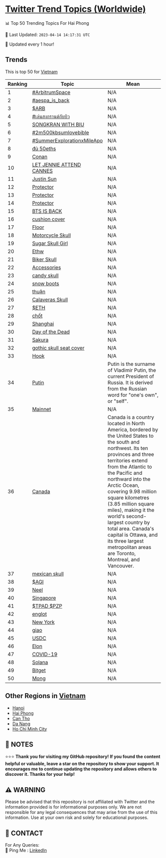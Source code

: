 [Twitter Trend Topics (Worldwide)](https://github.com/ErcinDedeoglu/Twitter-Trend-Topics)
==========


📊 Top 50 Trending Topics For Hai Phong

📆 Last Updated: `2023-04-14 14:17:31 UTC`

🔧 Updated every 1 hour!


## Trends

This is top 50 for [Vietnam](</Vietnam>)

| Ranking | Topic | Mean |
| ------- | ------------ | ------------ |
| 1 | [#ArbitrumSpace](http://twitter.com/search?q=%23ArbitrumSpace) | N/A |
| 2 | [#aespa_is_back](http://twitter.com/search?q=%23aespa_is_back) | N/A |
| 3 | [$ARB](http://twitter.com/search?q=%24ARB) | N/A |
| 4 | [#เล่นสงกรานต์กับบิว](http://twitter.com/search?q=%23%e0%b9%80%e0%b8%a5%e0%b9%88%e0%b8%99%e0%b8%aa%e0%b8%87%e0%b8%81%e0%b8%a3%e0%b8%b2%e0%b8%99%e0%b8%95%e0%b9%8c%e0%b8%81%e0%b8%b1%e0%b8%9a%e0%b8%9a%e0%b8%b4%e0%b8%a7) | N/A |
| 5 | [SONGKRAN WITH BIU](http://twitter.com/search?q=SONGKRAN+WITH+BIU) | N/A |
| 6 | [#2m500kbsumlovebible](http://twitter.com/search?q=%232m500kbsumlovebible) | N/A |
| 7 | [#SummerExplorationxMileApo](http://twitter.com/search?q=%23SummerExplorationxMileApo) | N/A |
| 8 | [đủ 50eths](http://twitter.com/search?q=%c4%91%e1%bb%a7+50eths) | N/A |
| 9 | [Conan](http://twitter.com/search?q=Conan) | N/A |
| 10 | [LET JENNIE ATTEND CANNES](http://twitter.com/search?q=LET+JENNIE+ATTEND+CANNES) | N/A |
| 11 | [Justin Sun](http://twitter.com/search?q=Justin+Sun) | N/A |
| 12 | [Protector](http://twitter.com/search?q=Protector) | N/A |
| 13 | [Protector](http://twitter.com/search?q=Protector) | N/A |
| 14 | [Protector](http://twitter.com/search?q=Protector) | N/A |
| 15 | [BTS IS BACK](http://twitter.com/search?q=BTS+IS+BACK) | N/A |
| 16 | [cushion cover](http://twitter.com/search?q=cushion+cover) | N/A |
| 17 | [Floor](http://twitter.com/search?q=Floor) | N/A |
| 18 | [Motorcycle Skull](http://twitter.com/search?q=Motorcycle+Skull) | N/A |
| 19 | [Sugar Skull Girl](http://twitter.com/search?q=Sugar+Skull+Girl) | N/A |
| 20 | [Ethw](http://twitter.com/search?q=Ethw) | N/A |
| 21 | [Biker Skull](http://twitter.com/search?q=Biker+Skull) | N/A |
| 22 | [Accessories](http://twitter.com/search?q=Accessories) | N/A |
| 23 | [candy skull](http://twitter.com/search?q=candy+skull) | N/A |
| 24 | [snow boots](http://twitter.com/search?q=snow+boots) | N/A |
| 25 | [thuận](http://twitter.com/search?q=thu%e1%ba%adn) | N/A |
| 26 | [Calaveras Skull](http://twitter.com/search?q=Calaveras+Skull) | N/A |
| 27 | [$ETH](http://twitter.com/search?q=%24ETH) | N/A |
| 28 | [chốt](http://twitter.com/search?q=ch%e1%bb%91t) | N/A |
| 29 | [Shanghai](http://twitter.com/search?q=Shanghai) | N/A |
| 30 | [Day of the Dead](http://twitter.com/search?q=Day+of+the+Dead) | N/A |
| 31 | [Sakura](http://twitter.com/search?q=Sakura) | N/A |
| 32 | [gothic skull seat cover](http://twitter.com/search?q=gothic+skull+seat+cover) | N/A |
| 33 | [Hook](http://twitter.com/search?q=Hook) | N/A |
| 34 | [Putin](http://twitter.com/search?q=Putin) | Putin is the surname of Vladimir Putin, the current President of Russia. It is derived from the Russian word for "one's own", or "self". |
| 35 | [Mainnet](http://twitter.com/search?q=Mainnet) | N/A |
| 36 | [Canada](http://twitter.com/search?q=Canada) | Canada is a country located in North America, bordered by the United States to the south and northwest. Its ten provinces and three territories extend from the Atlantic to the Pacific and northward into the Arctic Ocean, covering 9.98 million square kilometres (3.85 million square miles), making it the world's second-largest country by total area. Canada's capital is Ottawa, and its three largest metropolitan areas are Toronto, Montreal, and Vancouver. |
| 37 | [mexican skull](http://twitter.com/search?q=mexican+skull) | N/A |
| 38 | [$AGI](http://twitter.com/search?q=%24AGI) | N/A |
| 39 | [Neel](http://twitter.com/search?q=Neel) | N/A |
| 40 | [Singapore](http://twitter.com/search?q=Singapore) | N/A |
| 41 | [$TPAD $PZP](http://twitter.com/search?q=%24TPAD+%24PZP) | N/A |
| 42 | [englot](http://twitter.com/search?q=englot) | N/A |
| 43 | [New York](http://twitter.com/search?q=New+York) | N/A |
| 44 | [giao](http://twitter.com/search?q=giao) | N/A |
| 45 | [USDC](http://twitter.com/search?q=USDC) | N/A |
| 46 | [Elon](http://twitter.com/search?q=Elon) | N/A |
| 47 | [COVID-19](http://twitter.com/search?q=COVID-19) | N/A |
| 48 | [Solana](http://twitter.com/search?q=Solana) | N/A |
| 49 | [Bitget](http://twitter.com/search?q=Bitget) | N/A |
| 50 | [Mong](http://twitter.com/search?q=Mong) | N/A |



## Other Regions in [Vietnam](</Vietnam>)

* [Hanoi](</Vietnam/Hanoi.md>)
* [Hai Phong](</Vietnam/Hai Phong.md>)
* [Can Tho](</Vietnam/Can Tho.md>)
* [Da Nang](</Vietnam/Da Nang.md>)
* [Ho Chi Minh City](</Vietnam/Ho Chi Minh City.md>)



## 📝 NOTES

⭐⭐⭐ **Thank you for visiting my GitHub repository! If you found the content helpful or valuable, leave a star on the repository to show your support. It encourages me to continue updating the repository and allows others to discover it. Thanks for your help!**


## ⚠️ WARNING

Please be advised that this repository is not affiliated with Twitter and the information provided is for informational purposes only. We are not responsible for any legal consequences that may arise from the use of this information. Use at your own risk and solely for educational purposes.


## 📨 CONTACT

 For Any Queries:  
            🏓 Ping Me : [LinkedIn](https://www.linkedin.com/in/ercindedeoglu/)
